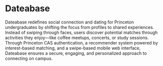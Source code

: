 # Dateabase

Dateabase redefines social connection and dating for Princeton undergraduates by shifting the focus from profiles to shared experiences. Instead of swiping through faces, users discover potential matches through activities they enjoy—like coffee meetups, concerts, or study sessions. Through Princeton CAS authentication, a recommender system powered by interest-based matching, and a swipe-based mobile web interface, Dateabase ensures a secure, engaging, and personalized approach to connecting on campus.

